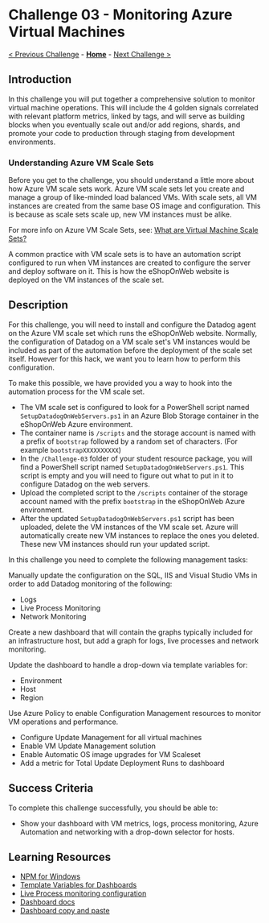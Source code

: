# Challenge 03 - Monitoring Azure Virtual Machines

[< Previous Challenge](./Challenge-02.md) - **[Home](../README.md)** - [Next Challenge >](./Challenge-04.md)

## Introduction

In this challenge you will put together a comprehensive solution to monitor virtual machine operations. This will include the 4 golden signals correlated with relevant platform metrics, linked by tags, and will serve as building blocks when you eventually scale out and/or add regions, shards, and promote your code to production through staging from development environments.

### Understanding Azure VM Scale Sets

Before you get to the challenge, you should understand a little more about how Azure VM scale sets work. Azure VM scale sets let you create and manage a group of like-minded load balanced VMs. With scale sets, all VM instances are created from the same base OS image and configuration. This is because as scale sets scale up, new VM instances must be alike.

For more info on Azure VM Scale Sets, see: [What are Virtual Machine Scale Sets?](https://learn.microsoft.com/en-us/azure/virtual-machine-scale-sets/overview)

A common practice with VM scale sets is to have an automation script configured to run when VM instances are created to configure the server and deploy software on it. This is how the eShopOnWeb website is deployed on the VM instances of the scale set.

## Description

For this challenge, you will need to install and configure the Datadog agent on the Azure VM scale set which runs the eShopOnWeb website. Normally, the configuration of Datadog on a VM scale set's VM instances would be included as part of the automation before the deployment of the scale set itself. However for this hack, we want you to learn how to perform this configuration. 

To make this possible, we have provided you a way to hook into the automation process for the VM scale set. 
- The VM scale set is configured to look for a PowerShell script named `SetupDatadogOnWebServers.ps1` in an Azure Blob Storage container in the eShopOnWeb Azure environment.  
- The container name is `/scripts` and the storage account is named with a prefix of `bootstrap` followed by a random set of characters. (For example `bootstrapXXXXXXXXXX`)
- In the `/Challenge-03` folder of your student resource package, you will find a PowerShell script named `SetupDatadogOnWebServers.ps1`.  This script is empty and you will need to figure out what to put in it to configure Datadog on the web servers.
- Upload the completed script to the `/scripts` container of the storage account named with the prefix `bootstrap` in the eShopOnWeb Azure environment. 
- After the updated `SetupDatadogOnWebServers.ps1` script has been uploaded, delete the VM instances of the VM scale set.  Azure will automatically create new VM instances to replace the ones you deleted.  These new VM instances should run your updated script.


In this challenge you need to complete the following management tasks:

Manually update the configuration on the SQL, IIS and Visual Studio VMs in order to add Datadog monitoring of the following: 
- Logs
- Live Process Monitoring
- Network Monitoring

Create a new dashboard that will contain the graphs typically included for an infrastructure host, but add a graph for logs, live processes and network monitoring. 

Update the dashboard to handle a drop-down via template variables for:
- Environment
- Host
- Region

Use Azure Policy to enable Configuration Management resources to monitor VM operations and performance.
- Configure Update Management for all virtual machines
- Enable VM Update Management solution
- Enable Automatic OS image upgrades for VM Scaleset
- Add a metric for Total Update Deployment Runs to dashboard

## Success Criteria

To complete this challenge successfully, you should be able to:
- Show your dashboard with VM metrics, logs, process monitoring, Azure Automation and networking with a drop-down selector for hosts.

## Learning Resources

- [NPM for Windows](https://docs.datadoghq.com/network_monitoring/performance/setup/?tab=agentwindows) 
- [Template Variables for Dashboards](https://docs.datadoghq.com/dashboards/template_variables/)
- [Live Process monitoring configuration](https://docs.datadoghq.com/infrastructure/process/?tab=linuxwindows) 
- [Dashboard docs](https://docs.datadoghq.com/dashboards) 
- [Dashboard copy and paste](https://www.datadoghq.com/blog/copy-paste-widget/)